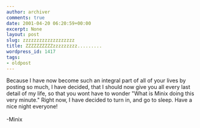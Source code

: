 ```yaml
---
author: archiver
comments: true
date: 2001-04-20 06:20:59+00:00
excerpt: None
layout: post
slug: zzzzzzzzzzzzzzzzzzz
title: ZZZZZZZZZZzzzzzzzzz.........
wordpress_id: 1417
tags:
- oldpost
---
```


Because I have now become such an integral part of all of your lives by posting so much, I have decided, that I should now give you all every last detail of my life, so that you wont have to wonder "What is Minix doing this very minute."  Right now, I have decided to turn in, and go to sleep.  Have a nice night everyone!<br /><br />-Minix